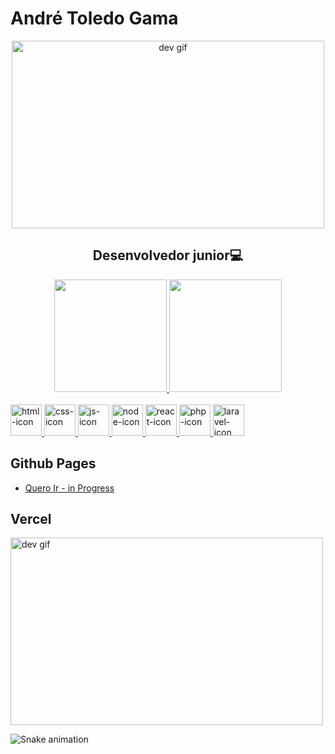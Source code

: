 <div>
  <h1>André Toledo Gama</h1>
  <div align="center">
  <img src="https://media1.giphy.com/media/v1.Y2lkPTc5MGI3NjExMzlkZmJkN2IzM2JhN2E3NjUwNzc3YzE4OTkzZjAzMTdkZDQ3MDdmZSZjdD1z/H7r5XcQccQvlXPwUOR/giphy.gif" width="500" height="300" alt="dev gif"/>
  <h2>Desenvolvedor junior💻</h2>
  </div>
  
  
  <div align="center">
    <a href="https://github.com/AndreTGama">
    <img height="180em" src="https://github-readme-stats.vercel.app/api?username=AndreTGama&show_icons=true&theme=tokyonight"/>
    <img height="180em" src="https://github-readme-stats.vercel.app/api/top-langs/?username=AndreTGama&layout=compact&langs_count=7&theme=tokyonight"/>
  </div>
  
  <div stile="display:inline-block"><br>
      <a href="https://developer.mozilla.org/pt-BR/docs/Web/HTML">
        <img style="height:50px; width:50px;" alt="html-icon" src="https://cdn.jsdelivr.net/gh/devicons/devicon/icons/html5/html5-original-wordmark.svg" />
      </a>
          <a href="https://developer.mozilla.org/pt-BR/docs/Web/CSS">
      <img style="height:50px; width:50px;" alt="css-icon" src="https://cdn.jsdelivr.net/gh/devicons/devicon/icons/css3/css3-original-wordmark.svg" />
        </a>    
      <a href="https://developer.mozilla.org/pt-BR/docs/Web/JavaScript">
      <img style="height:50px; width:50px;" alt="js-icon" src="https://cdn.jsdelivr.net/gh/devicons/devicon/icons/javascript/javascript-original.svg" />
        </a>
          <a href="https://nodejs.dev/learn">
      <img style="height:50px; width:50px;" alt="node-icon" src="https://cdn.jsdelivr.net/gh/devicons/devicon/icons/nodejs/nodejs-original.svg" />
        </a>  
        <a href="https://reactjs.org/">
      <img style="height:50px; width:50px;" alt="react-icon" src="https://cdn.jsdelivr.net/gh/devicons/devicon/icons/react/react-original.svg" />
          </a>
          <a href="https://www.php.net/docs.php">
      <img style="height:50px; width:50px;" alt="php-icon" src="https://cdn.jsdelivr.net/gh/devicons/devicon/icons/php/php-original.svg" />
          </a>
          <a href="https://laravel.com/">
      <img style="height:50px; width:50px;" alt="laravel-icon" src="https://cdn.jsdelivr.net/gh/devicons/devicon/icons/laravel/laravel-plain.svg" />
          </a>      
    </div>
  
    
  <div>
    <h2>Github Pages</h2> 
    <ul>
      <li><a href="https://github.com/AndreTGama/quero-ir-api" target="_blank">Quero Ir - in Progress</a></li>
    </ul>
    <h2>Vercel</h2>
  </div>
  <img src="https://media1.giphy.com/media/v1.Y2lkPTc5MGI3NjExMzlkZmJkN2IzM2JhN2E3NjUwNzc3YzE4OTkzZjAzMTdkZDQ3MDdmZSZjdD1z/H7r5XcQccQvlXPwUOR/giphy.gif" width="500" height="300" alt="dev gif"/>
          
  
![Snake animation](https://github.com/AndreTGama/AndreTGama/blob/output/github-contribution-grid-snake.svg)  
